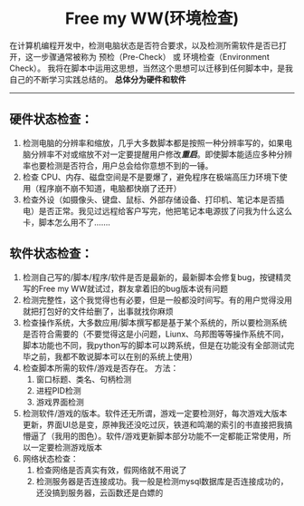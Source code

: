 # <center> Free my WW(环境检查) </center>
在计算机编程开发中，检测电脑状态是否符合要求，以及检测所需软件是否已打开，这一步骤通常被称为 预检（Pre-Check） 或 环境检查（Environment Check）。
我将在脚本中运用这思想，当然这个思想可以迁移到任何脚本中，是我自己的不断学习实践总结的。
**总体分为硬件和软件**
***
## 硬件状态检查：
1. 检测电脑的分辨率和缩放，几乎大多数脚本都是按照一种分辨率写的，如果电脑分辨率不对或缩放不对一定要提醒用户修改***重启***。即使脚本能适应多种分辨率也要检测是否符合，用户总会给你意想不到的一锤。
2. 检查 CPU、内存、磁盘空间是不是要爆了，避免程序在极端高压力环境下使用（程序崩不崩不知道，电脑都快崩了还开）
3. 检查外设（如摄像头、键盘、鼠标、外部存储设备、打印机、笔记本是否插电）是否正常。我见过远程给客户写完，他把笔记本电源拔了问我为什么这么卡，脚本怎么用不了.......
## 软件状态检查：
1. 检测自己写的/脚本/程序/软件是否是最新的，最新脚本会修复bug，按键精灵写的Free my WW就试过，群友拿着旧的bug版本说有问题
2. 检测完整性，这个我觉得也有必要，但是一般都没时间写。有的用户觉得没用就把打包好的文件给删了，出事就找你麻烦
3. 检查操作系统，大多数应用/脚本撰写都是基于某个系统的，所以要检测系统是否符合需要的（不要觉得这是小问题，Liunx、乌邦图等等操作系统不同，脚本功能也不同，我python写的脚本可以跨系统，但是在功能没有全部测试完毕之前，我都不敢说脚本可以在别的系统上使用）
4. 检查脚本所需的软件/游戏是否存在。
    方法：
   1. 窗口标题、类名、句柄检测
   2. 进程PID检测
   3. 游戏界面检测
5. 检测软件/游戏的版本。软件还无所谓，游戏一定要检测好，每次游戏大版本更新，界面UI总是变，原神我还没吃过灰，铁道和鸣潮的索引的书直接把我搞懵逼了（我用的图色）。软件/游戏更新脚本部分功能不一定都能正常使用，所以一定要检测游戏版本
6. 网络状态检查：
   1. 检查网络是否真实有效，假网络就不用说了
   2. 检测服务器是否连接成功。我一般是检测mysql数据库是否连接成功的，还没搞到服务器，云函数还是白嫖的